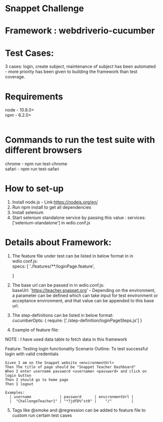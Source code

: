 # Snappet Challenge

# Framework : webdriverio-cucumber

# Test Cases: 
3 cases: login, create subject, maintenance of subject has been automated - more priority has been given to building the framework than test coverage. <br/>

# Requirements
node - 10.8.0+ <br/>
npm - 6.2.0+ <br/>
<br/>  

# Commands to run the test suite with different browsers
chrome - npm run test-chrome <br/>
safari - npm run test-safari  <br/>

# How to set-up
1. Install node.js - Link:https://nodejs.org/en/
2. Run npm install to get all dependencies
3. Install selenium 
4. Start selenium standalone service by passing this value : services: ['selenium-standalone'] in wdio.conf.js

# Details about Framework:
1. The feature file under test can be listed in below format in in wdio.conf.js: <br />
specs: [
        './features/**/loginPage.feature',
        
    ]
    
 2. The base url can be passed in in wdio.conf.js: <br />
 baseUrl: 'https://teacher.snappet.org' - Depending on the environment, a parameter can be defined which can take input for test environment or acceptance environment, and that value can be appended to this base url.
 
 3. The step-definitions can be listed in below format: <br />
 cucumberOpts: {
        require: ['./step-definition/loginPageSteps.js']
        }
        
 4. Example of feature file: <br />
 
 NOTE : I have used data table to fetch data in this framework
 
  Feature: Testing login functionality
  Scenario Outline: To test successful login with valid credentials

    Given I am on the Snappet website <environmentUrl>
    Then The title of page should be "Snappet Teacher Dashboard"
    When I enter username password <username> <password> and click on login button
    Then I should go to home page
    Then I logout

    Examples:
      | username             | password      | environmentUrl |
      |  "ChallengeTeacher1" | "*7jdfD%^st0" |    "/"         |
      
    
  5. Tags like @smoke and @regression can be added to feature file to custom run certain test cases <br />
  
    
